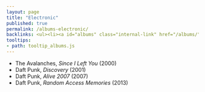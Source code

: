 ```yaml
---
layout: page
title: "Electronic"
published: true
permalink: /albums-electronic/
backlinks: <ul><li><a id="albums" class="internal-link" href="/albums/">Albums</a></li></ul>
tooltips: 
- path: tooltip_albums.js
---
```


* The Avalanches, *Since I Left You* (2000)
* Daft Punk, *Discovery* (2001)
* Daft Punk, *Alive 2007* (2007)
* Daft Punk, *Random Access Memories* (2013)
